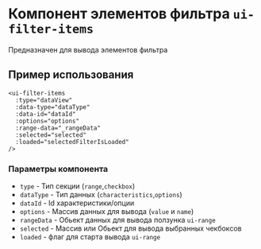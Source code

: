 # Компонент элементов фильтра `ui-filter-items`

Предназначен для вывода элементов фильтра

## Пример использования
```
<ui-filter-items
  :type="dataView"
  :data-type="dataType"
  :data-id="dataId"
  :options="options"
  :range-data="_rangeData"
  :selected="selected"
  :loaded="selectedFilterIsLoaded"
/>
```

### Параметры компонента
 - `type` - Тип секции (`range`,`checkbox`)
 - `dataType` - Тип данных (`characteristics`,`options`)
 - `dataId` - Id характеристики/опции
 - `options` - Массив данных для вывода (`value` и `name`)
 - `rangeData` - Обьект данных для вывода ползунка `ui-range`
 - `selected` - Массив или Обьект для вывода выбранных чекбоксов
 - `loaded` - флаг для старта вывода `ui-range`
